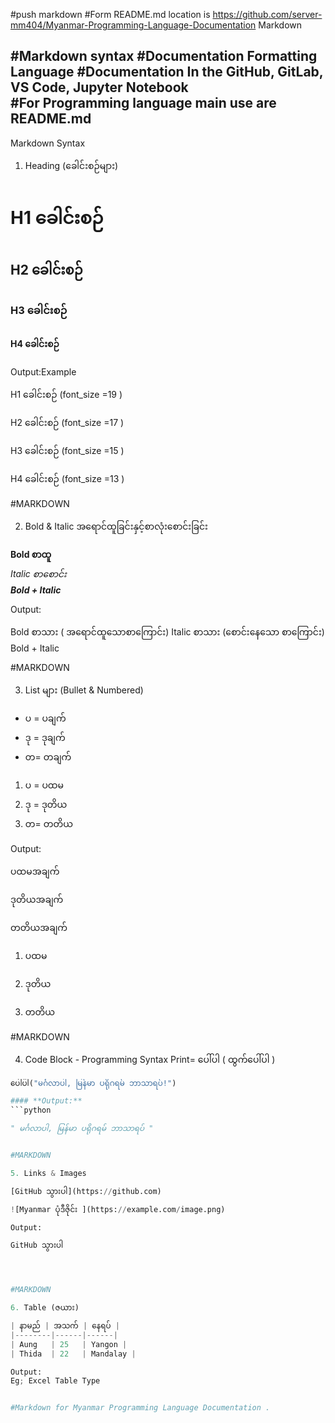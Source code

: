 #push markdown 
#Form README.md
location is https://github.com/server-mm404/Myanmar-Programming-Language-Documentation
Markdown 

#Markdown syntax
#Documentation Formatting Language
#Documentation In the GitHub, GitLab, VS Code, Jupyter Notebook  
#For Programming language main use are README.md 
------
Markdown Syntax

1. Heading (ခေါင်းစဉ်များ)

# H1 ခေါင်းစဉ်
## H2 ခေါင်းစဉ်
### H3 ခေါင်းစဉ်
#### H4 ခေါင်းစဉ်

Output:Example 

H1 ခေါင်းစဉ် (font_size =19 )

H2 ခေါင်းစဉ် (font_size =17 )

H3 ခေါင်းစဉ် (font_size =15 )

H4 ခေါင်းစဉ် (font_size =13 )


#MARKDOWN

2. Bold & Italic အရောင်ထူခြင်းနှင့်စာလုံးစောင်းခြင်း

**Bold စာထူ**  
*Italic စာစောင်း*  
***Bold + Italic***

Output:

Bold စာသား ( အရောင်ထူသောစာကြောင်း)
Italic စာသား (စောင်းနေသော စာကြောင်း)
Bold + Italic


#MARKDOWN

3. List များ (Bullet & Numbered)

- ပ = ပချက်  
- ဒု = ဒုချက်  
- တ= တချက်  

1. ပ = ပထမ  
2. ဒု = ဒုတိယ  
3. တ= တတိယ

Output:

ပထမအချက်

ဒုတိယအချက်

တတိယအချက်


1. ပထမ


2. ဒုတိယ


3. တတိယ




#MARKDOWN

4. Code Block - Programming Syntax
Print= ပေါ်ပါ  ( ထွက်ပေါ်ပါ )
```python
ပေါ်ပါ("မင်္ဂလာပါ, မြန်မာ ပရိုဂရမ် ဘာသာရပ်!")

#### **Output:**  
```python

" မင်္ဂလာပါ, မြန်မာ ပရိုဂရမ် ဘာသာရပ် "


#MARKDOWN

5. Links & Images

[GitHub သွားပါ](https://github.com)  

![Myanmar ပုံဒီဇိုင်း ](https://example.com/image.png)

Output:

GitHub သွားပါ




#MARKDOWN

6. Table (ဇယား)

| နာမည် | အသက် | နေရပ် |
|--------|------|------|
| Aung   | 25   | Yangon |
| Thida  | 22   | Mandalay |

Output:
Eg; Excel Table Type 


#Markdown for Myanmar Programming Language Documentation .
